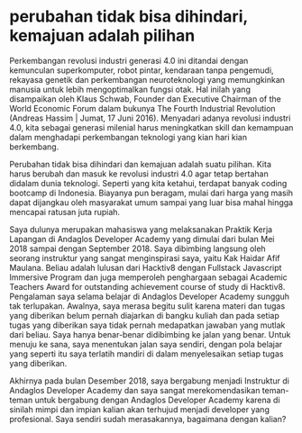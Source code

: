 # perubahan tidak bisa dihindari, kemajuan adalah pilihan

Perkembangan revolusi industri generasi 4.0 ini ditandai dengan kemunculan superkomputer, robot pintar, kendaraan tanpa pengemudi, rekayasa genetik dan perkembangan neuroteknologi yang memungkinkan manusia untuk lebih mengoptimalkan fungsi otak. Hal inilah yang disampaikan oleh Klaus Schwab, Founder dan Executive Chairman of the World Economic Forum dalam bukunya The Fourth Industrial Revolution (Andreas Hassim | Jumat, 17 Juni 2016). Menyadari adanya revolusi industri 4.0, kita sebagai generasi milenial harus meningkatkan skill dan kemampuan dalam menghadapi perkembangan teknologi yang kian hari kian berkembang.

Perubahan tidak bisa dihindari dan kemajuan adalah suatu pilihan.
Kita harus berubah dan masuk ke revolusi industri 4.0 agar tetap bertahan didalam dunia teknologi. Seperti yang kita ketahui, terdapat banyak coding bootcamp di Indonesia. Biayanya pun beragam, mulai dari harga yang masih dapat dijangkau oleh masyarakat umum sampai yang luar bisa mahal hingga mencapai ratusan juta rupiah.

Saya dulunya merupakan mahasiswa yang melaksanakan Praktik Kerja Lapangan di Andaglos Developer Academy yang dimulai dari bulan Mei 2018 sampai dengan September 2018. Saya dibimbing langsung oleh seorang instruktur yang sangat menginspirasi saya, yaitu Kak Haidar Afif Maulana. Beliau adalah lulusan dari Hacktiv8 dengan Fullstack Javascript Immersive Program dan juga memperoleh penghargaan sebagai Academic Teachers Award for outstanding achievement course of study di Hacktiv8.
Pengalaman saya selama belajar di Andaglos Developer Academy sungguh tak terlupakan. Awalnya, saya merasa begitu sulit karena materi dan tugas yang diberikan belum pernah diajarkan di bangku kuliah dan pada setiap tugas yang diberikan saya tidak pernah medapatkan jawaban yang mutlak dari beliau. Saya hanya benar-benar didibimbing ke jalan yang benar. Untuk menuju ke sana, saya menentukan jalan saya sendiri, dengan pola belajar yang seperti itu saya terlatih mandiri di dalam menyelesaikan setiap tugas yang diberikan.

Akhirnya pada bulan Desember 2018, saya bergabung menjadi Instruktur di Andaglos Developer Academy dan saya sangat merekomendasikan teman-teman untuk bergabung dengan Andaglos Developer Academy karena di sinilah mimpi dan impian kalian akan terhujud menjadi developer yang profesional. Saya sendiri sudah merasakannya, bagaimana dengan kalian?
